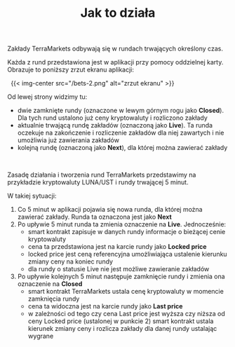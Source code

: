 ﻿--- 
title: Jak to działa
weight: 2
type: docs
notoc: true
--- 

Zakłady TerraMarkets odbywają się w rundach trwających określony czas. 

Każda z rund przedstawiona jest w aplikacji przy pomocy oddzielnej karty. Obrazuje to  poniższy zrzut ekranu aplikacji:

&nbsp;
{{< img-center
src="/bets-2.png"
alt="zrzut ekranu" >}}
&nbsp;


Od lewej strony widzimy tu:

* dwie zamknięte rundy (oznaczone w lewym górnym rogu jako **Closed**). Dla tych rund ustalono już ceny kryptowaluty i rozliczono zakłady
* aktualnie trwającą rundę zakładów (oznaczoną jako **Live**). Ta runda oczekuje na zakończenie i rozliczenie zakładów dla niej zawartych i nie umożliwia już zawierania zakładów
* kolejną rundę (oznaczoną jako **Next**), dla której można zawierać zakłady
		
&nbsp;

Zasadę działania i tworzenia rund TerraMarkets przedstawimy na przykładzie kryptowaluty LUNA/UST i rundy trwającej 5 minut.

W takiej sytuacji: 

1. Co 5 minut w aplikacji pojawia się nowa runda, dla której można zawierać zakłady.
   Runda ta oznaczona jest jako **Next** 
2. Po upływie 5 minut runda ta zmienia oznaczenie na **Live**.  Jednocześnie:
   	- smart kontrakt zapisuje w danych rundy informacje o bieżącej cenie kryptowaluty 
   	- cena ta przedstawiona jest na karcie rundy jako **Locked price**
   	- locked price jest ceną referencyjna umożliwiająca ustalenie kierunku zmiany ceny na koniec rundy
   	- dla rundy o statusie Live nie jest możliwe zawieranie zakładów
3. Po upływie kolejnych 5 minut następuje zamknięcie rundy i zmienia ona oznaczenie na **Closed**
	- smart kontrakt TerraMarkets ustala cenę kryptowaluty w momencie zamknięcia rundy
	- cena ta widoczna jest na karcie rundy jako **Last price** 
	- w zależności od tego czy cena Last price jest wyższa czy niższa od ceny Locked price (ustalonej w punkcie 2) smart kontrakt ustala kierunek zmiany ceny i rozlicza zakłady dla danej rundy ustalając wygrane
